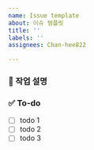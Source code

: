 ```yaml
---
name: Issue template
about: 이슈 템플릿
title: ''
labels: ''
assignees: Chan-hee822

---
```


### 💼 작업 설명
<!-- 진행할 작업에 대해 간단하게 설명해주세요 -->
 
### ✅ To-do
<!-- 해당 작업을 수행하기 위해 해야 할 하위 태스크를 작성해주세요 -->
- [ ] todo 1
- [ ] todo 2
- [ ] todo 3
